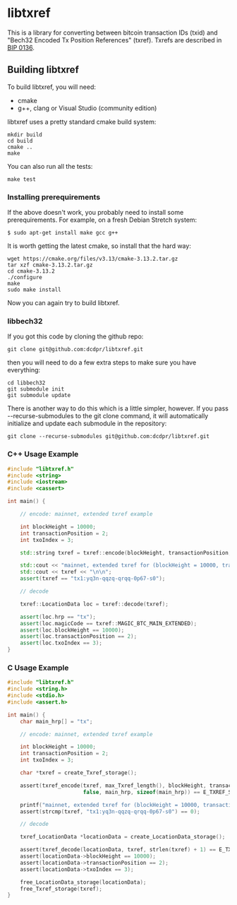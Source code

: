 # libtxref

This is a library for converting between bitcoin transaction IDs (txid)
and "Bech32 Encoded Tx Position References" (txref). Txrefs are
described in [BIP 0136](https://github.com/veleslavs/bips/blob/txrev_v2/bip-0136.mediawiki).

## Building libtxref

To build libtxref, you will need:

* cmake
* g++, clang or Visual Studio (community edition)

libtxref uses a pretty standard cmake build system:

```
mkdir build
cd build
cmake ..
make
```

You can also run all the tests:

```
make test
```

### Installing prerequirements

If the above doesn't work, you probably need to install some
prerequirements. For example, on a fresh Debian Stretch system:

```
$ sudo apt-get install make gcc g++
```

It is worth getting the latest cmake, so install that the hard way:

```
wget https://cmake.org/files/v3.13/cmake-3.13.2.tar.gz
tar xzf cmake-3.13.2.tar.gz
cd cmake-3.13.2
./configure
make 
sudo make install
```

Now you can again try to build libtxref.

### libbech32

If you got this code by cloning the github repo:

```
git clone git@github.com:dcdpr/libtxref.git
```

then you will need to do a few extra steps to make sure you have everything:

```
cd libbech32
git submodule init
git submodule update
```

There is another way to do this which is a little simpler, however. If
you pass --recurse-submodules to the git clone command, it will
automatically initialize and update each submodule in the repository:

```
git clone --recurse-submodules git@github.com:dcdpr/libtxref.git
```

### C++ Usage Example

```cpp
#include "libtxref.h"
#include <string>
#include <iostream>
#include <cassert>

int main() {

    // encode: mainnet, extended txref example

    int blockHeight = 10000;
    int transactionPosition = 2;
    int txoIndex = 3;

    std::string txref = txref::encode(blockHeight, transactionPosition, txoIndex);

    std::cout << "mainnet, extended txref for (blockHeight = 10000, transactionPosition=2, txoIndex=3):" << std::endl;
    std::cout << txref << "\n\n";
    assert(txref == "tx1:yq3n-qqzq-qrqq-0p67-s0");

    // decode

    txref::LocationData loc = txref::decode(txref);

    assert(loc.hrp == "tx");
    assert(loc.magicCode == txref::MAGIC_BTC_MAIN_EXTENDED);
    assert(loc.blockHeight == 10000);
    assert(loc.transactionPosition == 2);
    assert(loc.txoIndex == 3);
}
```

### C Usage Example

```C
#include "libtxref.h"
#include <string.h>
#include <stdio.h>
#include <assert.h>

int main() {
    char main_hrp[] = "tx";

    // encode: mainnet, extended txref example

    int blockHeight = 10000;
    int transactionPosition = 2;
    int txoIndex = 3;

    char *txref = create_Txref_storage();

    assert(txref_encode(txref, max_Txref_length(), blockHeight, transactionPosition, txoIndex,
                        false, main_hrp, sizeof(main_hrp)) == E_TXREF_SUCCESS);

    printf("mainnet, extended txref for (blockHeight = 10000, transactionPosition=2, txoIndex=3):\n%s\n\n", txref);
    assert(strcmp(txref, "tx1:yq3n-qqzq-qrqq-0p67-s0") == 0);

    // decode

    txref_LocationData *locationData = create_LocationData_storage();

    assert(txref_decode(locationData, txref, strlen(txref) + 1) == E_TXREF_SUCCESS);
    assert(locationData->blockHeight == 10000);
    assert(locationData->transactionPosition == 2);
    assert(locationData->txoIndex == 3);

    free_LocationData_storage(locationData);
    free_Txref_storage(txref);
}
```
